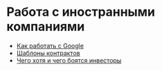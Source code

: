 # Работа с иностранными компаниями

* [Как работать с Google](/content/ru/rabota-s-inostrannymi-kompaniyami/kak-rabotat-s-google.md)
* [Шаблоны контрактов](/content/ru/rabota-s-inostrannymi-kompaniyami/shablony-kontraktov.md)
* [Чего хотя и чего боятся инвесторы](/content/ru/stub.md)
